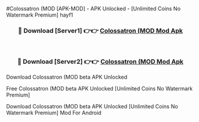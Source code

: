 #Colossatron (MOD [APK-MOD] - APK Unlocked - [Unlimited Coins No Watermark Premium] hayf1



<div align="center">

<h3>🔴 Download [Server1] 👉👉 <a href="https://momento.my/?title=Colossatron_(MOD">Colossatron (MOD Mod Apk</a></h3><br>

<h3>🔴 Download [Server2] 👉👉 <a href="https://momento.my/?title=Colossatron_(MOD">Colossatron (MOD Mod Apk</a></h3>
</div>



Download Colossatron (MOD beta APK Unlocked

Free Colossatron (MOD beta APK Unlocked [Unlimited Coins No Watermark Premium]

Download Colossatron (MOD beta APK Unlocked [Unlimited Coins No Watermark Premium] Mod For Android
